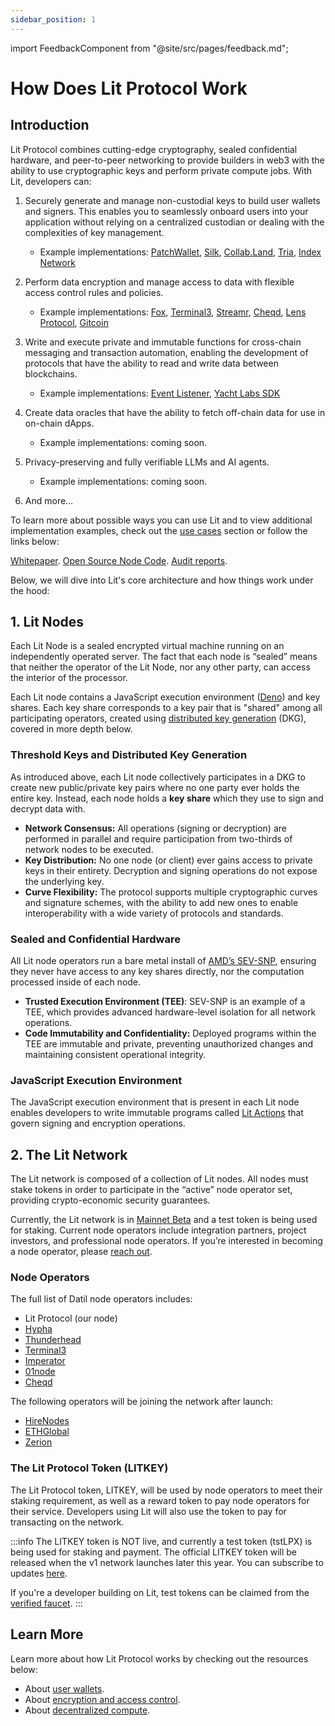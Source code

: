 ```yaml
---
sidebar_position: 1
---
```


import FeedbackComponent from "@site/src/pages/feedback.md";

# How Does Lit Protocol Work

## Introduction

Lit Protocol combines cutting-edge cryptography, sealed confidential hardware, and peer-to-peer networking to provide builders in web3 with the ability to use cryptographic keys and perform private compute jobs. With Lit, developers can: 

1. Securely generate and manage non-custodial keys to build user wallets and signers. This enables you to seamlessly onboard users into your application without relying on a centralized custodian or dealing with the complexities of key management.
    - Example implementations: [PatchWallet](https://app.patchwallet.com/), [Silk](https://www.silk.sc/), [Collab.Land](https://www.collab.land/), [Tria](https://www.tria.so/), [Index Network](https://index.network/)

2. Perform data encryption and manage access to data with flexible access control rules and policies. 
    - Example implementations: [Fox](https://docs.verifymedia.com/publishing/access-control/methods/lit-protocol), [Terminal3](https://www.terminal3.io/), [Streamr](https://streamr.network/), [Cheqd](https://cheqd.io/), [Lens Protocol](https://www.lens.xyz/), [Gitcoin](https://publicgoods.network/)
        
3. Write and execute private and immutable functions for cross-chain messaging and transaction automation, enabling the development of protocols that have the ability to read and write data between blockchains.
    - Example implementations: [Event Listener](https://developer.litprotocol.com/v3/tools/event-listener), [Yacht Labs SDK](https://github.com/Yacht-Labs/yacht-lit-sdk)

4. Create data oracles that have the ability to fetch off-chain data for use in on-chain dApps.
    - Example implementations: coming soon.
    
5. Privacy-preserving and fully verifiable LLMs and AI agents.
    - Example implementations: coming soon.

6. And more…
    

To learn more about possible ways you can use Lit and to view additional implementation examples, check out the [use cases](../intro/usecases.md) section or follow the links below:

[Whitepaper](https://github.com/LIT-Protocol/whitepaper).   [Open Source Node Code](https://github.com/LIT-Protocol/Node).   [Audit reports](https://drive.google.com/drive/folders/1Rrht88iUkzpofwl1CvP9gEjqY60BKyFn?ref=spark.litprotocol.com).

Below, we will dive into Lit's core architecture and how things work under the hood:

## 1. Lit Nodes

Each Lit Node is a sealed encrypted virtual machine running on an independently operated server. The fact that each node is “sealed” means that neither the operator of the Lit Node, nor any other party, can access the interior of the processor.

Each Lit node contains a JavaScript execution environment ([Deno](https://deno.com/)) and key shares. Each key share corresponds to a key pair that is "shared" among all participating operators, created using [distributed key generation](https://docs.google.com/document/d/1eaSk6822d4B-bJtMiiGp4n9N4qZPnwWaEZOy-Xs8AK0/edit#heading=h.2q2y8wxw6nj8) (DKG), covered in more depth below.

### Threshold Keys and Distributed Key Generation

As introduced above, each Lit node collectively participates in a DKG to create new public/private key pairs where no one party ever holds the entire key. Instead, each node holds a **key share** which they use to sign and decrypt data with.

- **Network Consensus:** All operations (signing or decryption) are performed in parallel and require participation from two-thirds of network nodes to be executed.
- **Key Distribution:** No one node (or client) ever gains access to private keys in their entirety. Decryption and signing operations do not expose the underlying key.
- **Curve Flexibility:** The protocol supports multiple cryptographic curves and signature schemes, with the ability to add new ones to enable interoperability with a wide variety of protocols and standards.

### Sealed and Confidential Hardware

All Lit node operators run a bare metal install of [AMD’s SEV-SNP](https://www.amd.com/content/dam/amd/en/documents/epyc-business-docs/solution-briefs/amd-secure-encrypted-virtualization-solution-brief.pdf), ensuring they never have access to any key shares directly, nor the computation processed inside of each node.

- **Trusted Execution Environment (TEE)**: SEV-SNP is an example of a TEE, which provides advanced hardware-level isolation for all network operations.
- **Code Immutability and Confidentiality:** Deployed programs within the TEE are immutable and private, preventing unauthorized changes and maintaining consistent operational integrity.

### JavaScript Execution Environment 

The JavaScript execution environment that is present in each Lit node enables developers to write immutable programs called [Lit Actions](https://developer.litprotocol.com/v3/sdk/serverless-signing/quick-start) that govern signing and encryption operations.  

## 2. The Lit Network

The Lit network is composed of a collection of Lit nodes. All nodes must stake tokens in order to participate in the “active” node operator set, providing crypto-economic security guarantees. 

Currently, the Lit network is in [Mainnet Beta](../network/migration-guide.md) and a test token is being used for staking. Current node operators include integration partners, project investors, and professional node operators. If you’re interested in becoming a node operator, please [reach out](https://docs.google.com/forms/d/e/1FAIpQLScBVsg-NhdMIC1H1mozh2zaVX0V4WtmEPSPrtmqVtnj_3qqNw/viewform).

### Node Operators

The full list of Datil node operators includes:

- Lit Protocol (our node)
- [Hypha](https://hypha.coop/?ref=spark.litprotocol.com)
- [Thunderhead](https://thunderhead.xyz/?ref=spark.litprotocol.com)
- [Terminal3](https://www.terminal3.io/?ref=spark.litprotocol.com)
- [Imperator](https://www.imperator.co/?ref=spark.litprotocol.com)
- [01node](https://01node.com/?ref=spark.litprotocol.com)
- [Cheqd](https://cheqd.io/?ref=spark.litprotocol.com)

The following operators will be joining the network after launch:

- [HireNodes](https://hirenodes.io/?ref=spark.litprotocol.com)
- [ETHGlobal](https://ethglobal.com/?ref=spark.litprotocol.com)
- [Zerion](https://zerion.io/?ref=spark.litprotocol.com)

### The Lit Protocol Token (LITKEY)

The Lit Protocol token, LITKEY, will be used by node operators to meet their staking requirement, as well as a reward token to pay node operators for their service.  Developers using Lit will also use the token to pay for transacting on the network.
    
:::info
The LITKEY token is NOT live, and currently a test token (tstLPX) is being used for staking and payment. The official LITKEY token will be released when the v1 network launches later this year. You can subscribe to updates [here](https://spark.litprotocol.com/).

If you're a developer building on Lit, test tokens can be claimed from the [verified faucet](https://chronicle-yellowstone-faucet.getlit.dev/).
:::
    

## Learn More

Learn more about how Lit Protocol works by checking out the resources below:

- About [user wallets](../sdk/wallets/intro).
- About [encryption and access control](../sdk/access-control/intro).
- About [decentralized compute](../sdk/serverless-signing/overview).

<FeedbackComponent/>
